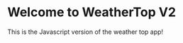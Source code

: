 Welcome to WeatherTop V2
=========================

This is the Javascript version of the weather top app!
